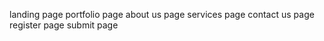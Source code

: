 landing page 
portfolio page 
about us page 
services page 
contact us page
register page
submit page

